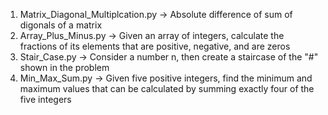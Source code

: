 1. Matrix_Diagonal_Multiplcation.py -> Absolute difference of sum of digonals of a matrix
2. Array_Plus_Minus.py -> Given an array of integers, calculate the fractions of its elements that are positive, negative, and are zeros
3. Stair_Case.py -> Consider a number n, then create a staircase of the "#" shown in the problem
4. Min_Max_Sum.py -> Given five positive integers, find the minimum and maximum values that can be calculated by summing exactly four of the five integers
